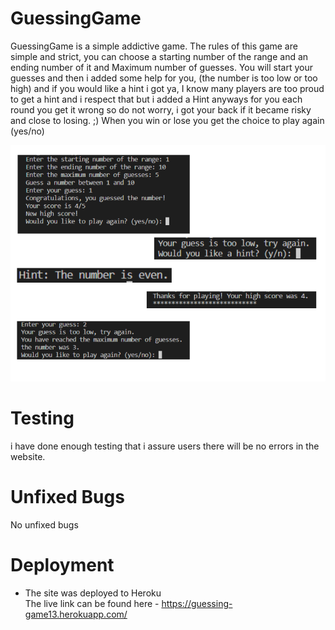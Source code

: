 # GuessingGame

GuessingGame is a simple addictive game.
The rules of this game are simple and strict, you can choose a starting number of the range and an ending number of it and Maximum number of guesses.
You will start your guesses and then i added some help for you, (the number is too low or too high) and if you would like a hint i got ya,
I know many players are too proud to get a hint and i respect that but i added a Hint anyways for you each round you get it wrong so do not worry, i got your back if it became risky and close to losing. ;)
When you win or lose you get the choice to play again (yes/no)

![GuessingGame-mockup](/images/GuessingGame-mockup.png)

# Testing

i have done enough testing that i assure users there will be no errors in the website.

# Unfixed Bugs 

No unfixed bugs

# Deployment

 * The site was deployed to Heroku <br/>
 The live link can be found here - https://guessing-game13.herokuapp.com/